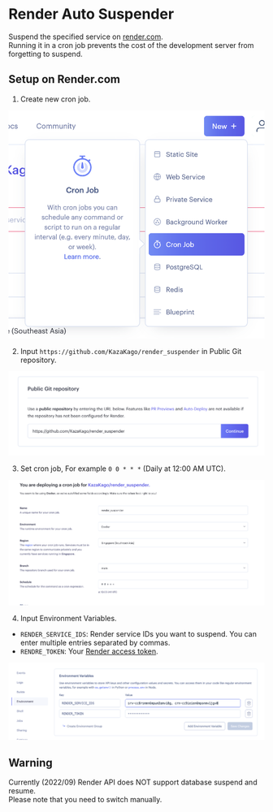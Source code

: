 # Render Auto Suspender

Suspend the specified service on [render.com](https://render.com/).  
Running it in a cron job prevents the cost of the development server from forgetting to suspend.  

## Setup on Render.com

1. Create new cron job.

![](artworks/screenshot%202022-09-04%202.01.09.png)

2. Input `https://github.com/KazaKago/render_suspender` in Public Git repository.

![](artworks/screenshot%202022-09-04%202.01.16.png)

3. Set cron job, For example `0 0 * * *` (Daily at 12:00 AM UTC).

![](artworks/screenshot%202022-09-04%202.07.27.png)

4. Input Environment Variables.

- `RENDER_SERVICE_IDS`: Render service IDs you want to suspend. You can enter multiple entries separated by commas.
- `RENDRE_TOKEN`: Your [Render access token](https://render.com/docs/api#creating-an-api-key).

![](artworks/screenshot%202022-09-04%202.33.46.png)

## Warning

Currently (2022/09) Render API does NOT support database suspend and resume.  
Please note that you need to switch manually.  
